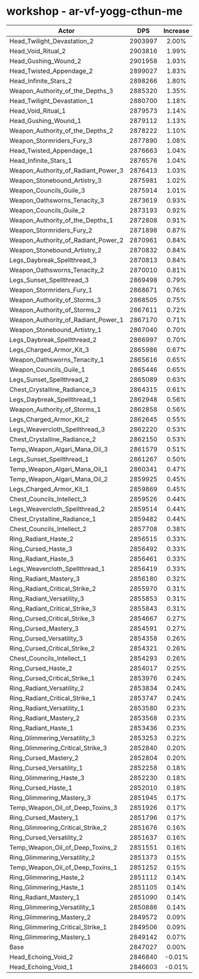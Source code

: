 # workshop - ar-vf-yogg-cthun-me
| Actor | DPS | Increase |
|---|:---:|:---:|
|Head_Twilight_Devastation_2|2903997|2.00%|
|Head_Void_Ritual_2|2903816|1.99%|
|Head_Gushing_Wound_2|2901958|1.93%|
|Head_Twisted_Appendage_2|2899027|1.83%|
|Head_Infinite_Stars_2|2898266|1.80%|
|Weapon_Authority_of_the_Depths_3|2885320|1.35%|
|Head_Twilight_Devastation_1|2880700|1.18%|
|Head_Void_Ritual_1|2879573|1.14%|
|Head_Gushing_Wound_1|2879112|1.13%|
|Weapon_Authority_of_the_Depths_2|2878222|1.10%|
|Weapon_Stormriders_Fury_3|2877890|1.08%|
|Head_Twisted_Appendage_1|2876663|1.04%|
|Head_Infinite_Stars_1|2876576|1.04%|
|Weapon_Authority_of_Radiant_Power_3|2876413|1.03%|
|Weapon_Stonebound_Artistry_3|2875981|1.02%|
|Weapon_Councils_Guile_3|2875914|1.01%|
|Weapon_Oathsworns_Tenacity_3|2873619|0.93%|
|Weapon_Councils_Guile_2|2873193|0.92%|
|Weapon_Authority_of_the_Depths_1|2872808|0.91%|
|Weapon_Stormriders_Fury_2|2871898|0.87%|
|Weapon_Authority_of_Radiant_Power_2|2870961|0.84%|
|Weapon_Stonebound_Artistry_2|2870832|0.84%|
|Legs_Daybreak_Spellthread_3|2870813|0.84%|
|Weapon_Oathsworns_Tenacity_2|2870010|0.81%|
|Legs_Sunset_Spellthread_3|2869498|0.79%|
|Weapon_Stormriders_Fury_1|2868671|0.76%|
|Weapon_Authority_of_Storms_3|2868505|0.75%|
|Weapon_Authority_of_Storms_2|2867611|0.72%|
|Weapon_Authority_of_Radiant_Power_1|2867170|0.71%|
|Weapon_Stonebound_Artistry_1|2867040|0.70%|
|Legs_Daybreak_Spellthread_2|2866997|0.70%|
|Legs_Charged_Armor_Kit_3|2865986|0.67%|
|Weapon_Oathsworns_Tenacity_1|2865616|0.65%|
|Weapon_Councils_Guile_1|2865446|0.65%|
|Legs_Sunset_Spellthread_2|2865089|0.63%|
|Chest_Crystalline_Radiance_3|2864315|0.61%|
|Legs_Daybreak_Spellthread_1|2862948|0.56%|
|Weapon_Authority_of_Storms_1|2862858|0.56%|
|Legs_Charged_Armor_Kit_2|2862645|0.55%|
|Legs_Weavercloth_Spellthread_3|2862220|0.53%|
|Chest_Crystalline_Radiance_2|2862150|0.53%|
|Temp_Weapon_Algari_Mana_Oil_3|2861579|0.51%|
|Legs_Sunset_Spellthread_1|2861267|0.50%|
|Temp_Weapon_Algari_Mana_Oil_1|2860341|0.47%|
|Temp_Weapon_Algari_Mana_Oil_2|2859925|0.45%|
|Legs_Charged_Armor_Kit_1|2859869|0.45%|
|Chest_Councils_Intellect_3|2859526|0.44%|
|Legs_Weavercloth_Spellthread_2|2859514|0.44%|
|Chest_Crystalline_Radiance_1|2859482|0.44%|
|Chest_Councils_Intellect_2|2857708|0.38%|
|Ring_Radiant_Haste_2|2856515|0.33%|
|Ring_Cursed_Haste_3|2856492|0.33%|
|Ring_Radiant_Haste_3|2856461|0.33%|
|Legs_Weavercloth_Spellthread_1|2856419|0.33%|
|Ring_Radiant_Mastery_3|2856180|0.32%|
|Ring_Radiant_Critical_Strike_2|2855970|0.31%|
|Ring_Radiant_Versatility_3|2855853|0.31%|
|Ring_Radiant_Critical_Strike_3|2855843|0.31%|
|Ring_Cursed_Critical_Strike_3|2854667|0.27%|
|Ring_Cursed_Mastery_3|2854591|0.27%|
|Ring_Cursed_Versatility_3|2854358|0.26%|
|Ring_Cursed_Critical_Strike_2|2854321|0.26%|
|Chest_Councils_Intellect_1|2854293|0.26%|
|Ring_Cursed_Haste_2|2854017|0.25%|
|Ring_Cursed_Critical_Strike_1|2853976|0.24%|
|Ring_Radiant_Versatility_2|2853834|0.24%|
|Ring_Radiant_Critical_Strike_1|2853747|0.24%|
|Ring_Radiant_Versatility_1|2853580|0.23%|
|Ring_Radiant_Mastery_2|2853568|0.23%|
|Ring_Radiant_Haste_1|2853436|0.23%|
|Ring_Glimmering_Versatility_3|2853253|0.22%|
|Ring_Glimmering_Critical_Strike_3|2852840|0.20%|
|Ring_Cursed_Mastery_2|2852804|0.20%|
|Ring_Cursed_Versatility_1|2852258|0.18%|
|Ring_Glimmering_Haste_3|2852230|0.18%|
|Ring_Cursed_Haste_1|2852010|0.18%|
|Ring_Glimmering_Mastery_3|2851945|0.17%|
|Temp_Weapon_Oil_of_Deep_Toxins_3|2851926|0.17%|
|Ring_Cursed_Mastery_1|2851796|0.17%|
|Ring_Glimmering_Critical_Strike_2|2851676|0.16%|
|Ring_Cursed_Versatility_2|2851637|0.16%|
|Temp_Weapon_Oil_of_Deep_Toxins_2|2851551|0.16%|
|Ring_Glimmering_Versatility_2|2851373|0.15%|
|Temp_Weapon_Oil_of_Deep_Toxins_1|2851252|0.15%|
|Ring_Glimmering_Haste_2|2851112|0.14%|
|Ring_Glimmering_Haste_1|2851105|0.14%|
|Ring_Radiant_Mastery_1|2851090|0.14%|
|Ring_Glimmering_Versatility_1|2850886|0.14%|
|Ring_Glimmering_Mastery_2|2849572|0.09%|
|Ring_Glimmering_Critical_Strike_1|2849506|0.09%|
|Ring_Glimmering_Mastery_1|2849142|0.07%|
|Base|2847027|0.00%|
|Head_Echoing_Void_2|2846840|-0.01%|
|Head_Echoing_Void_1|2846603|-0.01%|
